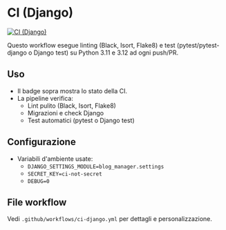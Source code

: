 # CI (Django)

[![CI (Django)](https://github.com/PyZenMatt/blogmanager/actions/workflows/ci-django.yml/badge.svg)](https://github.com/PyZenMatt/blogmanager/actions/workflows/ci-django.yml)

Questo workflow esegue linting (Black, Isort, Flake8) e test (pytest/pytest-django o Django test) su Python 3.11 e 3.12 ad ogni push/PR.

## Uso

- Il badge sopra mostra lo stato della CI.
- La pipeline verifica:
  - Lint pulito (Black, Isort, Flake8)
  - Migrazioni e check Django
  - Test automatici (pytest o Django test)

## Configurazione

- Variabili d'ambiente usate:
  - `DJANGO_SETTINGS_MODULE=blog_manager.settings`
  - `SECRET_KEY=ci-not-secret`
  - `DEBUG=0`

## File workflow

Vedi `.github/workflows/ci-django.yml` per dettagli e personalizzazione.
